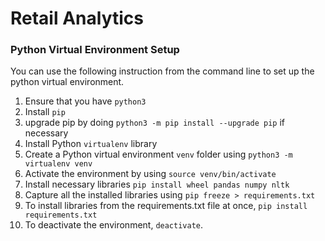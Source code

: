 # Retail Analytics

### Python Virtual Environment Setup

You can use the following instruction from the command line to set up the python virtual environment.  
1. Ensure that you have `python3`
2. Install `pip`
3. upgrade pip by doing `python3 -m pip install --upgrade pip` if necessary
4. Install Python `virtualenv` library
5. Create a Python virtual environment `venv` folder using `python3 -m virtualenv venv`
6. Activate the environment by using `source venv/bin/activate`
7. Install necessary libraries `pip install wheel pandas numpy nltk`
8. Capture all the installed libraries using `pip freeze > requirements.txt`
9. To install libraries from the requirements.txt file at once, `pip install requirements.txt`
10. To deactivate the environment, `deactivate`.
